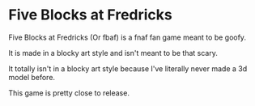 # Five Blocks at Fredricks
 Five Blocks at Fredricks (Or fbaf) is a fnaf fan game meant to be goofy.

 It is made in a blocky art style and isn't meant to be that scary.

 It totally isn't in a blocky art style because I've literally never made a 3d model before.

 This game is pretty close to release.
